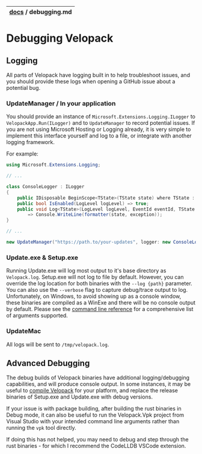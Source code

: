 | [docs](.) / debugging.md |
|:---|

# Debugging Velopack

## Logging
All parts of Velopack have logging built in to help troubleshoot issues, and you should provide these logs when opening a GitHub issue about a potential bug.

### UpdateManager / In your application
You should provide an instance of `Microsoft.Extensions.Logging.ILogger` to `VelopackApp.Run(ILogger)` and to `UpdateManager` to record potential issues. If you are not using Microsoft Hosting or Logging already, it is very simple to implement this interface yourself and log to a file, or integrate with another logging framework. 

For example:
```cs
using Microsoft.Extensions.Logging;

// ...

class ConsoleLogger : ILogger
{
    public IDisposable BeginScope<TState>(TState state) where TState : notnull => null;
    public bool IsEnabled(LogLevel logLevel) => true;
    public void Log<TState>(LogLevel logLevel, EventId eventId, TState state, Exception exception, Func<TState, Exception, string> formatter)
        => Console.WriteLine(formatter(state, exception));
}

// ...

new UpdateManager("https://path.to/your-updates", logger: new ConsoleLogger());
```

### Update.exe & Setup.exe
Running Update.exe will log most output to it's base directory as `Velopack.log`. Setup.exe will not log to file by default. However, you can override the log location for both binaries with the `--log {path}` parameter. You can also use the `--verbose` flag to capture debug/trace output to log. Unfortunately, on Windows, to avoid showing up as a console window, these binaries are compiled as a WinExe and there will be no console output by default.  Please see the [command line reference](cli.md) for a comprehensive list of arguments supported.

### UpdateMac
All logs will be sent to `/tmp/velopack.log`.

## Advanced Debugging
The debug builds of Velopack binaries have additional logging/debugging capabilities, and will produce console output. In some instances, it may be useful to [compile Velopack](compiling.md) for your platform, and replace the release binaries of Setup.exe and Update.exe with debug versions. 

If your issue is with package building, after building the rust binaries in Debug mode, it can also be useful to run the Velopack.Vpk project from Visual Studio with your intended command line arguments rather than running the `vpk` tool directly.

If doing this has not helped, you may need to debug and step through the rust binaries - for which I recommend the CodeLLDB VSCode extension.